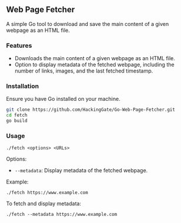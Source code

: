 ## Web Page Fetcher

A simple Go tool to download and save the main content of a given webpage as an HTML file.

### Features

- Downloads the main content of a given webpage as an HTML file.
- Option to display metadata of the fetched webpage, including the number of links, images, and the last fetched timestamp.

### Installation

Ensure you have Go installed on your machine.

```bash
git clone https://github.com/HackingGate/Go-Web-Page-Fetcher.git
cd fetch
go build
```

### Usage

```
./fetch <options> <URLs>
```

Options:
- `--metadata`: Display metadata of the fetched webpage.

Example:

```
./fetch https://www.example.com
```

To fetch and display metadata:

```
./fetch --metadata https://www.example.com
```
